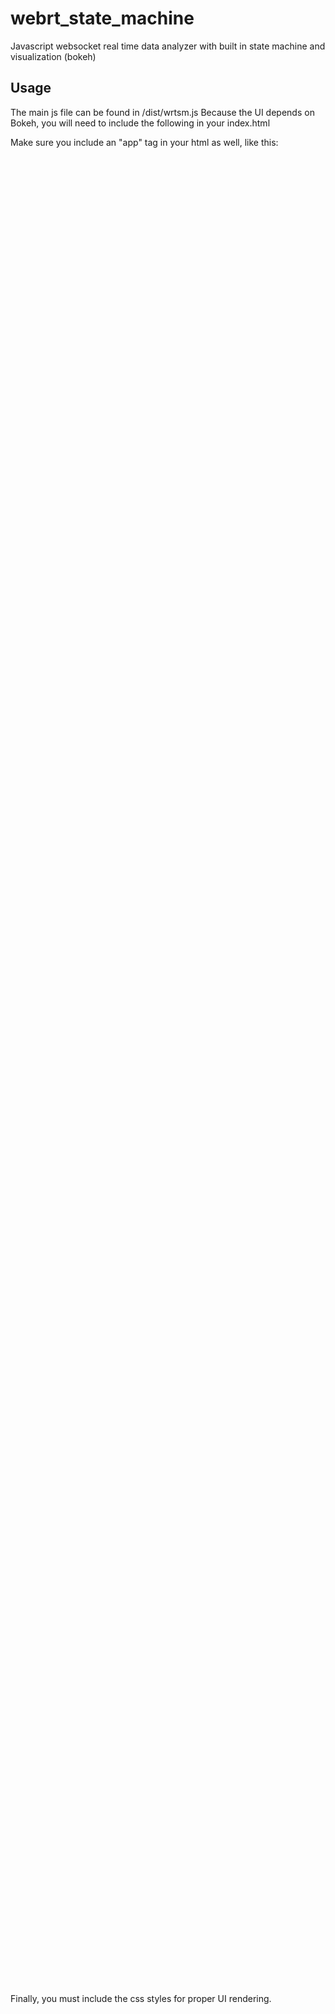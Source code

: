 # webrt_state_machine
Javascript websocket real time data analyzer with built in state machine and visualization (bokeh)


## Usage 

The main js file can be found in /dist/wrtsm.js 
Because the UI depends on Bokeh, you will need to include the following in your index.html 

<link rel="stylesheet" href="https://cdn.pydata.org/bokeh/release/bokeh-0.12.5.min.css" type="text/css" />
 <script type="text/javascript" src="https://cdn.pydata.org/bokeh/release/bokeh-0.12.5.js"></script>
 <script type="text/javascript" src="https://cdn.pydata.org/bokeh/release/bokeh-api-0.12.5.min.js"></script>
 

Make sure you include an "app" tag in your html as well, like this: 

<div id="app" style="width : 100% ; height : 75%" > </div>   

Finally, you must include the css styles for proper UI rendering. 

<link rel="stylesheet" href="css/styles.css" type="text/css" />